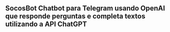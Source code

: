 ## SocosBot Chatbot para Telegram usando OpenAI que responde perguntas e completa textos utilizando a API ChatGPT
